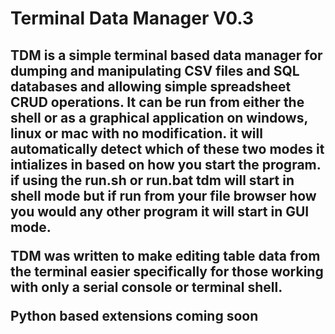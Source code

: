 <h1>Terminal Data Manager V0.3</h1>



<h2> TDM is a simple terminal based data manager for dumping and manipulating CSV files and SQL databases and allowing simple spreadsheet CRUD operations.
It can be run from either the shell or as a graphical application on windows, linux or mac with no modification. it will automatically detect which of these two modes it intializes in based on how you start the program.  if using the run.sh or run.bat tdm will start in shell mode but if run from your file browser how you would any other program it will start in GUI mode.

TDM was written to make editing table data from the terminal easier specifically for those working with only a serial console or terminal shell.

Python based extensions coming soon <h2/> 
